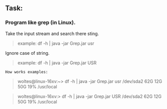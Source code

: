 Task:
---------------

### Program like grep (in Linux).

Take the input stream and search there sting.

> example: df -h | java -jar Grep.jar usr

Ignore case of string.

> example: df -h | java -jar Grep.jar USR


`How works examples:`

> woltes@linux-16xv:~> df -h | java -jar Grep.jar usr
> /dev/sda2           62G          12G   50G           19% /usr/local


> woltes@linux-16xv:> df -h | java -jar Grep.jar USR
> /dev/sda2           62G          12G   50G           19% /usr/local

